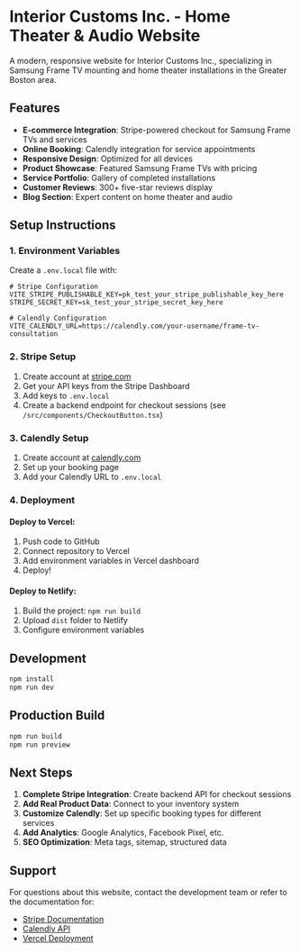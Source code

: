 # Interior Customs Inc. - Home Theater & Audio Website

A modern, responsive website for Interior Customs Inc., specializing in Samsung Frame TV mounting and home theater installations in the Greater Boston area.

## Features

- **E-commerce Integration**: Stripe-powered checkout for Samsung Frame TVs and services
- **Online Booking**: Calendly integration for service appointments
- **Responsive Design**: Optimized for all devices
- **Product Showcase**: Featured Samsung Frame TVs with pricing
- **Service Portfolio**: Gallery of completed installations
- **Customer Reviews**: 300+ five-star reviews display
- **Blog Section**: Expert content on home theater and audio

## Setup Instructions

### 1. Environment Variables

Create a `.env.local` file with:

```env
# Stripe Configuration
VITE_STRIPE_PUBLISHABLE_KEY=pk_test_your_stripe_publishable_key_here
STRIPE_SECRET_KEY=sk_test_your_stripe_secret_key_here

# Calendly Configuration
VITE_CALENDLY_URL=https://calendly.com/your-username/frame-tv-consultation
```

### 2. Stripe Setup

1. Create account at [stripe.com](https://stripe.com)
2. Get your API keys from the Stripe Dashboard
3. Add keys to `.env.local`
4. Create a backend endpoint for checkout sessions (see `/src/components/CheckoutButton.tsx`)

### 3. Calendly Setup

1. Create account at [calendly.com](https://calendly.com)
2. Set up your booking page
3. Add your Calendly URL to `.env.local`

### 4. Deployment

#### Deploy to Vercel:
1. Push code to GitHub
2. Connect repository to Vercel
3. Add environment variables in Vercel dashboard
4. Deploy!

#### Deploy to Netlify:
1. Build the project: `npm run build`
2. Upload `dist` folder to Netlify
3. Configure environment variables

## Development

```bash
npm install
npm run dev
```

## Production Build

```bash
npm run build
npm run preview
```

## Next Steps

1. **Complete Stripe Integration**: Create backend API for checkout sessions
2. **Add Real Product Data**: Connect to your inventory system
3. **Customize Calendly**: Set up specific booking types for different services
4. **Add Analytics**: Google Analytics, Facebook Pixel, etc.
5. **SEO Optimization**: Meta tags, sitemap, structured data

## Support

For questions about this website, contact the development team or refer to the documentation for:
- [Stripe Documentation](https://stripe.com/docs)
- [Calendly API](https://developer.calendly.com/)
- [Vercel Deployment](https://vercel.com/docs)